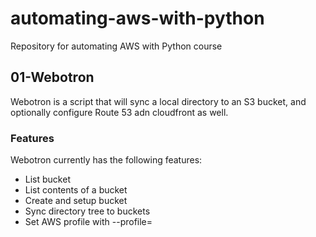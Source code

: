 # automating-aws-with-python

Repository for automating AWS with Python course

## 01-Webotron

Webotron is a script that will sync a local directory to an S3 bucket, and optionally configure Route 53 adn cloudfront as well.

### Features

Webotron currently has the following features:

- List bucket
- List contents of a bucket
- Create and setup bucket
- Sync directory tree to buckets
- Set AWS profile with --profile=<profileName>

